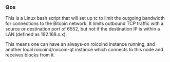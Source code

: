 ### Qos ###

This is a Linux bash script that will set up tc to limit the outgoing bandwidth for connections to the Bitcoin network. It limits outbound TCP traffic with a source or destination port of 6552, but not if the destination IP is within a LAN (defined as 192.168.x.x).

This means one can have an always-on roicoind instance running, and another local roicoind/roicoin-qt instance which connects to this node and receives blocks from it.

